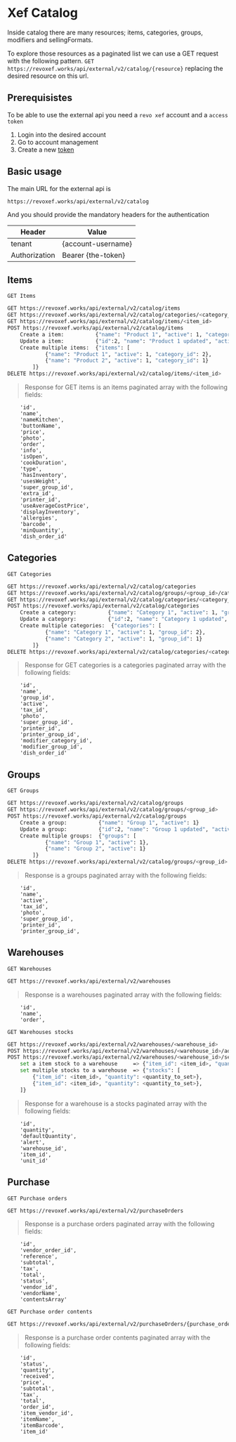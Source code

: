 # Xef Catalog
Inside catalog there are many resources; items, categories, groups, modifiers and sellingFormats.

To explore those resources as a paginated list we can use a GET request with the following pattern. `GET https://revoxef.works/api/external/v2/catalog/{resource}` replacing the desired resource on this url. 

## Prerequisistes
To be able to use the external api you need a `revo xef` account and a `access token`

1. Login into the desired account
2. Go to account management
3. Create a new [token](https://revoxef.works/account/tokens)


## Basic usage
The main URL for the external api is

`https://revoxef.works/api/external/v2/catalog`

And you should provide the mandatory headers for the authentication


Header        | Value
--------------|----------
tenant        | {account-username}
Authorization | Bearer {the-token}


## Items

`GET Items`

```sh
GET https://revoxef.works/api/external/v2/catalog/items
GET https://revoxef.works/api/external/v2/catalog/categories/<category_id>/items
GET https://revoxef.works/api/external/v2/catalog/items/<item_id>
POST https://revoxef.works/api/external/v2/catalog/items
    Create a item:          {"name": "Product 1", "active": 1, "category_id": 2}
    Update a item:          {"id":2, "name": "Product 1 updated", "active": 0, "category_id": 2}
    Create multiple items:  {"items": [
            {"name": "Product 1", "active": 1, "category_id": 2},
            {"name": "Product 2", "active": 1, "category_id": 1}
        ]}
DELETE https://revoxef.works/api/external/v2/catalog/items/<item_id>
```

> Response for GET items is an items paginated array with the following fields:

```
    'id',
    'name',
    'nameKitchen',
    'buttonName',
    'price',
    'photo',
    'order',
    'info',
    'isOpen',
    'cookDuration',
    'type',
    'hasInventory',
    'usesWeight',
    'super_group_id',
    'extra_id',
    'printer_id',
    'useAverageCostPrice',
    'displayInventory',
    'allergies',
    'barcode',
    'minQuantity',
    'dish_order_id'
```


## Categories

`GET Categories`

```sh
GET https://revoxef.works/api/external/v2/catalog/categories
GET https://revoxef.works/api/external/v2/catalog/groups/<group_id>/categories
GET https://revoxef.works/api/external/v2/catalog/categories/<category_id>
POST https://revoxef.works/api/external/v2/catalog/categories
    Create a category:          {"name": "Category 1", "active": 1, "group_id": 2}
    Update a category:          {"id":2, "name": "Category 1 updated", "active": 0, "group_id": 2}
    Create multiple categories:  {"categories": [
            {"name": "Category 1", "active": 1, "group_id": 2},
            {"name": "Category 2", "active": 1, "group_id": 1}
        ]}
DELETE https://revoxef.works/api/external/v2/catalog/categories/<category_id>
```

> Response for GET categories is a categories paginated array with the following fields:

```
    'id',
    'name',
    'group_id',
    'active',
    'tax_id',
    'photo',
    'super_group_id',
    'printer_id',
    'printer_group_id',
    'modifier_category_id',
    'modifier_group_id',
    'dish_order_id'
```

## Groups

`GET Groups`

```sh
GET https://revoxef.works/api/external/v2/catalog/groups
GET https://revoxef.works/api/external/v2/catalog/groups/<group_id>
POST https://revoxef.works/api/external/v2/catalog/groups
    Create a group:          {"name": "Group 1", "active": 1}
    Update a group:          {"id":2, "name": "Group 1 updated", "active": 0}
    Create multiple groups:  {"groups": [
            {"name": "Group 1", "active": 1},
            {"name": "Group 2", "active": 1}
        ]}
DELETE https://revoxef.works/api/external/v2/catalog/groups/<group_id>
```

> Response is a groups paginated array with the following fields:

```
    'id',
    'name',
    'active',
    'tax_id',
    'photo',
    'super_group_id',
    'printer_id',
    'printer_group_id',
```

## Warehouses

`GET Warehouses`

```sh
GET https://revoxef.works/api/external/v2/warehouses
```

> Response is a warehouses paginated array with the following fields:

```
    'id',
    'name',
    'order',
```


`GET Warehouses stocks`

```sh
GET https://revoxef.works/api/external/v2/warehouses/<warehouse_id>
POST https://revoxef.works/api/external/v2/warehouses/<warehouse_id>/addStock  {"item_id": <item_id>, "quantity": <quantity_to_add>}
POST https://revoxef.works/api/external/v2/warehouses/<warehouse_id>/setStock  
    set a item stock to a warehouse     => {"item_id": <item_id>, "quantity": <quantity_to_set>}
    set multiple stocks to a warehouse  => {"stocks": [
        {"item_id": <item_id>, "quantity": <quantity_to_set>},
        {"item_id": <item_id>, "quantity": <quantity_to_set>},
    ]}
```

> Response for a warehouse is a stocks paginated array with the following fields:

```
    'id',
    'quantity',
    'defaultQuantity',
    'alert',
    'warehouse_id',
    'item_id',
    'unit_id'
```

## Purchase

`GET Purchase orders`

```sh
GET https://revoxef.works/api/external/v2/purchaseOrders
```

> Response is a purchase orders paginated array with the following fields:

```
    'id',
    'vendor_order_id',
    'reference',
    'subtotal',
    'tax',
    'total',
    'status',
    'vendor_id',
    'vendorName',
    'contentsArray'
```

`GET Purchase order contents`

```sh
GET https://revoxef.works/api/external/v2/purchaseOrders/{purchase_order_id}
```

> Response is a purchase order contents paginated array with the following fields:

```
    'id',
    'status',
    'quantity',
    'received',
    'price',
    'subtotal',
    'tax',
    'total',
    'order_id',
    'item_vendor_id',
    'itemName',
    'itemBarcode',
    'item_id'
```

